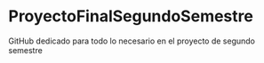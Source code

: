 # ProyectoFinalSegundoSemestre

GitHub dedicado para todo lo necesario en el proyecto de segundo semestre
